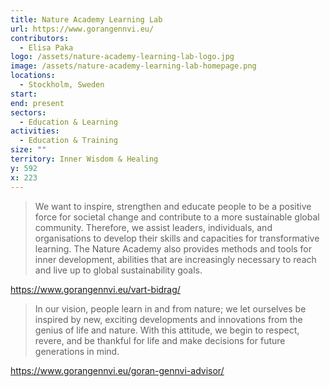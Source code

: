 ```yaml
---
title: Nature Academy Learning Lab
url: https://www.gorangennvi.eu/
contributors:
  - Elisa Paka
logo: /assets/nature-academy-learning-lab-logo.jpg
image: /assets/nature-academy-learning-lab-homepage.png
locations:
  - Stockholm, Sweden
start: 
end: present
sectors:
  - Education & Learning
activities:
  - Education & Training
size: ""
territory: Inner Wisdom & Healing
y: 592
x: 223
---
```

> We want to inspire, strengthen and educate people to be a positive force for societal change and contribute to a more sustainable global community. Therefore, we assist leaders, individuals, and organisations to develop their skills and capacities for transformative learning.
> The Nature Academy also provides methods and tools for inner development, abilities that are increasingly necessary to reach and live up to global sustainability goals.

https://www.gorangennvi.eu/vart-bidrag/

> In our vision, people learn in and from nature; we let ourselves be inspired by new, exciting developments and innovations from the genius of life and nature. With this attitude, we begin to respect, revere, and be thankful for life and make decisions for future generations in mind.

https://www.gorangennvi.eu/goran-gennvi-advisor/
